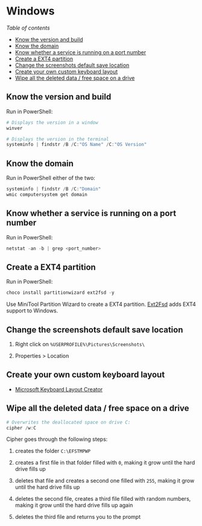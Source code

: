 # Windows

*Table of contents*

<!-- START doctoc generated TOC please keep comment here to allow auto update -->
<!-- DON'T EDIT THIS SECTION, INSTEAD RE-RUN doctoc TO UPDATE -->
<!-- generated with [DocToc](https://github.com/thlorenz/doctoc) -->

- [Know the version and build](#know-the-version-and-build)
- [Know the domain](#know-the-domain)
- [Know whether a service is running on a port number](#know-whether-a-service-is-running-on-a-port-number)
- [Create a EXT4 partition](#create-a-ext4-partition)
- [Change the screenshots default save location](#change-the-screenshots-default-save-location)
- [Create your own custom keyboard layout](#create-your-own-custom-keyboard-layout)
- [Wipe all the deleted data / free space on a drive](#wipe-all-the-deleted-data--free-space-on-a-drive)

<!-- END doctoc generated TOC please keep comment here to allow auto update -->

## Know the version and build

Run in PowerShell:
```powershell
# Displays the version in a window 
winver

# Displays the version in the terminal
systeminfo | findstr /B /C:"OS Name" /C:"OS Version"
```

## Know the domain

Run in PowerShell either of the two:
```powershell
systeminfo | findstr /B /C:"Domain"
wmic computersystem get domain
```

## Know whether a service is running on a port number

Run in PowerShell:
```powershell
netstat -an -b | grep <port_number>
```

## Create a EXT4 partition

Run in PowerShell:
```powershell
choco install partitionwizard ext2fsd -y
```

Use MiniTool Partition Wizard to create a EXT4 partition.
[Ext2Fsd](http://www.ext2fsd.com/) adds EXT4 support to Windows.

## Change the screenshots default save location

1. Right click on `%USERPROFILE%\Pictures\Screenshots\`

1. Properties > Location

## Create your own custom keyboard layout

- [Microsoft Keyboard Layout Creator](https://www.microsoft.com/en-us/download/details.aspx?id=22339)

## Wipe all the deleted data / free space on a drive

```powershell
# Overwrites the deallocated space on drive C:
cipher /w:C
```

Cipher goes through the following steps:

1. creates the folder `C:\EFSTMPWP`

1. creates a first file in that folder filled with `0`, making it grow until the hard drive fills up

1. deletes that file and creates a second one filled with `255`, making it grow until the hard drive fills up

1. deletes the second file, creates a third file filled with random numbers, making it grow until the hard drive fills up again

1. deletes the third file and returns you to the prompt
